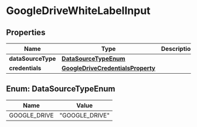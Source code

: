 

# GoogleDriveWhiteLabelInput


## Properties

| Name | Type | Description | Notes |
|------------ | ------------- | ------------- | -------------|
|**dataSourceType** | [**DataSourceTypeEnum**](#DataSourceTypeEnum) |  |  |
|**credentials** | [**GoogleDriveCredentialsProperty**](GoogleDriveCredentialsProperty.md) |  |  |



## Enum: DataSourceTypeEnum

| Name | Value |
|---- | -----|
| GOOGLE_DRIVE | &quot;GOOGLE_DRIVE&quot; |



